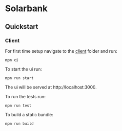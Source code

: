 # Solarbank
## Quickstart
### Client
For first time setup navigate to the [client](./client) folder and run:
```shell
npm ci
```
To start the ui run:
```shell
npm run start
```
The ui will be served at http://localhost:3000.

To run the tests run:
```shell
npm run test
```
To build a static bundle:
```shell
npm run build
```
